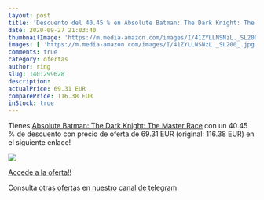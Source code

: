 ```yaml
---
layout: post
title: 'Descuento del 40.45 % en Absolute Batman: The Dark Knight: The Ma'
date: 2020-09-27 21:03:40
thumbnailImage: 'https://m.media-amazon.com/images/I/41ZYLLNSNzL._SL200_.jpg'
images: [ 'https://m.media-amazon.com/images/I/41ZYLLNSNzL._SL200_.jpg' ]
comments: true
category: ofertas
author: ring
slug: 1401299628
description:
actualPrice: 69.31 EUR
comparePrice: 116.38 EUR
inStock: true
---
```


Tienes [Absolute Batman: The Dark Knight: The Master Race](https://www.amazon.es/dp/1401299628/?tag=redken-21) con un 40.45 % de descuento con precio de oferta de 69.31 EUR (original: 116.38 EUR) en el siguiente enlace!

[![](https://m.media-amazon.com/images/I/41ZYLLNSNzL._SL200_.jpg)](https://www.amazon.es/dp/1401299628/?tag=redken-21)

[Accede a la oferta!!](https://www.amazon.es/dp/1401299628/?tag=redken-21)

[Consulta otras ofertas en nuestro canal de telegram](https://t.me/s/ofertas25)

